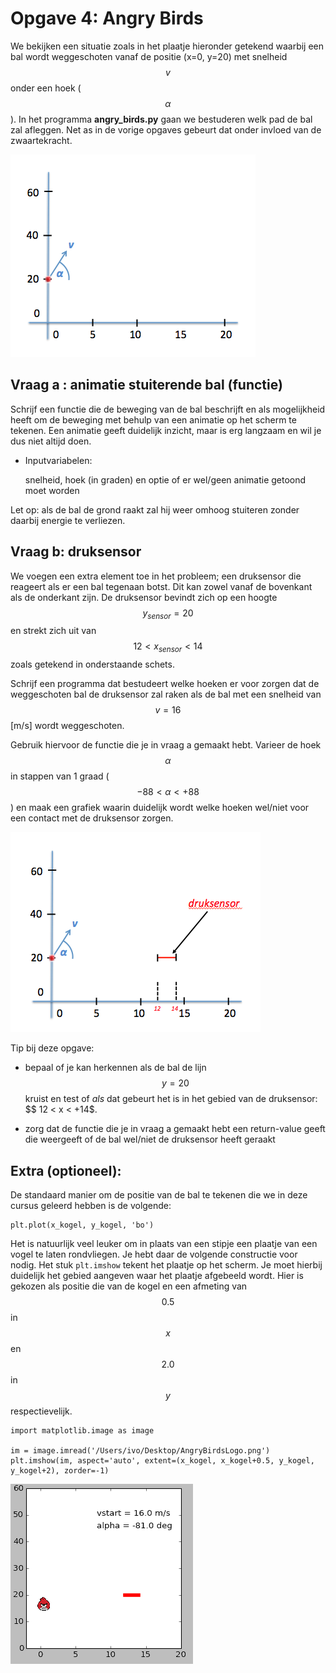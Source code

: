 # Opgave 4: Angry Birds

We bekijken een situatie zoals in het plaatje hieronder getekend waarbij 
een bal wordt weggeschoten vanaf de positie (x=0, y=20) met snelheid 
$$v$$ onder een hoek ($$\alpha$$). In het programma **angry_birds.py** gaan 
we bestuderen welk pad de bal zal afleggen. Net as in de vorige opgaves 
gebeurt dat onder invloed van de zwaartekracht.

![](AngryBirdOverviewLeeg.png)

## Vraag a : animatie stuiterende bal (functie)

Schrijf een functie die de beweging van de bal beschrijft en als mogelijkheid 
heeft om de beweging met behulp van een animatie op het scherm te tekenen. Een
animatie geeft duidelijk inzicht, maar is erg langzaam en wil je dus niet altijd doen.

  - Inputvariabelen:
  
    snelheid, hoek (in graden) en optie of er wel/geen animatie getoond moet worden  

Let op: als de bal de grond raakt zal hij weer omhoog stuiteren zonder 
daarbij energie te verliezen.


## Vraag b: druksensor

We voegen een extra element toe in het probleem; een druksensor die reageert als 
er een bal tegenaan botst. Dit kan zowel vanaf de bovenkant als de onderkant zijn. 
De druksensor bevindt zich op een hoogte $$y_{sensor}=20$$ en strekt zich uit van 
$$12 < x_{sensor} < 14$$ zoals getekend in onderstaande schets.

Schrijf een programma dat bestudeert welke hoeken er voor zorgen dat de weggeschoten 
bal de druksensor zal raken als de bal met een snelheid van $$v=16$$ [m/s] wordt 
weggeschoten. 

Gebruik hiervoor de functie die je in vraag a gemaakt hebt. Varieer de hoek 
$$\alpha$$ in stappen van 1 graad ($$-88 < \alpha < +88$$) en maak een 
grafiek waarin duidelijk wordt welke hoeken wel/niet voor een contact met 
de druksensor zorgen.

![](AngryBirdOverview.png)

Tip bij deze opgave:

- bepaal of je kan herkennen als de bal de lijn $$y=20$$ kruist en test of *als* dat gebeurt het is in het gebied van de druksensor: $$ 12 < x < +14$. 

- zorg dat de functie die je in vraag a gemaakt hebt een return-value geeft die weergeeft of de bal wel/niet de druksensor heeft geraakt

## Extra (optioneel):

De standaard manier om de positie van de bal te tekenen die we in deze cursus 
geleerd hebben is de volgende:

    plt.plot(x_kogel, y_kogel, 'bo')  

Het is natuurlijk veel leuker om in plaats van een stipje een plaatje van een 
vogel te laten rondvliegen. Je hebt daar de volgende constructie voor nodig. Het stuk `plt.imshow` tekent het 
plaatje op het scherm. Je moet hierbij duidelijk het gebied aangeven waar het plaatje 
afgebeeld wordt. Hier is gekozen als positie die van de kogel en een afmeting van 
$$0.5$$ in $$x$$ en $$2.0$$ in $$y$$ respectievelijk.

    import matplotlib.image as image

    im = image.imread('/Users/ivo/Desktop/AngryBirdsLogo.png')
    plt.imshow(im, aspect='auto', extent=(x_kogel, x_kogel+0.5, y_kogel, y_kogel+2), zorder=-1)

![](AngryBirdAnimatedMin81.gif)



